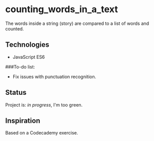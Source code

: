 # counting_words_in_a_text
The words inside a string (story) are compared to a list of words and counted.

## Technologies
* JavaScript ES6

###To-do list:
* Fix issues with punctuation recognition.

## Status
Project is: _in progress_, I'm too green. 

## Inspiration
Based on a Codecademy exercise.
